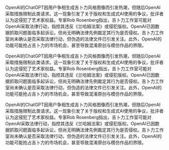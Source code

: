 OpenAI的ChatGPT因用户争相生成吉卜力风格图像而引发热潮，但随后OpenAI采取措施限制此类请求。这一现象引发了关于版权和生成式AI使用的争议，批评者认为这侵犯了艺术家权益。专家Rob Rosenberg指出，吉卜力工作室可能对OpenAI采取法律行动，指控其违反《兰哈姆法案》或侵犯版权。OpenAI已因数据抓取问题面临多起诉讼，但尚无明确法律先例裁定其行为是否侵权。吉卜力工作室尚未确认是否采取法律行动，但伪造的法律文件已引发关注。此外，OpenAI的功能可能抢占吉卜力的市场机会，甚至导致混淆原创与模仿作品的界限。

OpenAI的ChatGPT因用户争相生成吉卜力风格图像而引发热潮，但随后OpenAI采取措施限制此类请求。这一现象引发了关于版权和生成式AI使用的争议，批评者认为这侵犯了艺术家权益。专家Rob Rosenberg指出，吉卜力工作室可能对OpenAI采取法律行动，指控其违反《兰哈姆法案》或侵犯版权。OpenAI已因数据抓取问题面临多起诉讼，但尚无明确法律先例裁定其行为是否侵权。吉卜力工作室尚未确认是否采取法律行动，但伪造的法律文件已引发关注。此外，OpenAI的功能可能抢占吉卜力的市场机会，甚至导致混淆原创与模仿作品的界限。

OpenAI的ChatGPT因用户争相生成吉卜力风格图像而引发热潮，但随后OpenAI采取措施限制此类请求。这一现象引发了关于版权和生成式AI使用的争议，批评者认为这侵犯了艺术家权益。专家Rob Rosenberg指出，吉卜力工作室可能对OpenAI采取法律行动，指控其违反《兰哈姆法案》或侵犯版权。OpenAI已因数据抓取问题面临多起诉讼，但尚无明确法律先例裁定其行为是否侵权。吉卜力工作室尚未确认是否采取法律行动，但伪造的法律文件已引发关注。此外，OpenAI的功能可能抢占吉卜力的市场机会，甚至导致混淆原创与模仿作品的界限。